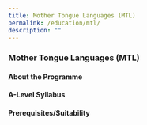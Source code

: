 ```yaml
---
title: Mother Tongue Languages (MTL)
permalink: /education/mtl/
description: ""
---
```

### **Mother Tongue Languages (MTL)**
#### **About the Programme**


#### **A-Level Syllabus**


#### **Prerequisites/Suitability**

